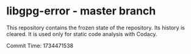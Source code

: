 # libgpg-error - master branch

This repository contains the frozen state of the repository.
Its history is cleared. It is used only for static code
analysis with Codacy.

Commit Time: 1734471538